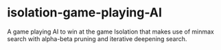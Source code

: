# isolation-game-playing-AI
A game playing AI to win at the game Isolation that makes use of minmax search with alpha-beta pruning and iterative deepening search. 

